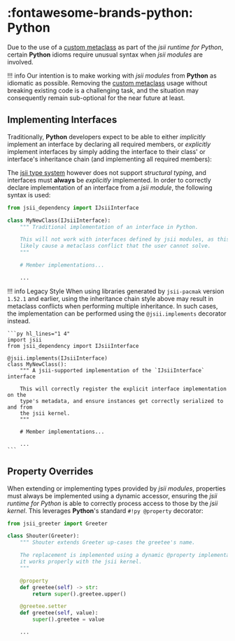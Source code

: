 # :fontawesome-brands-python: Python

Due to the use of a [custom metaclass][metaclass] as part of the *jsii runtime for Python*, certain **Python** idioms
require unusual syntax when *jsii modules* are involved.

[metaclass]: https://docs.python.org/3/reference/datamodel.html#metaclasses

!!! info
    Our intention is to make working with *jsii modules* from **Python** as idiomatic as possible. Removing the [custom
    metaclass][metaclass] usage without breaking existing code is a challenging task, and the situation may consequently
    remain sub-optional for the near future at least.

## Implementing Interfaces

Traditionally, **Python** developers expect to be able to either *implicitly* implement an interface by declaring all
required members, or *explicitly* implement interfaces by simply adding the interface to their class' or interface's
inheritance chain (and implementing all required members):

The [jsii type system][jsii-type-system] however does not support *structural typing*, and interfaces must **always** be
*explicitly* implemented. In order to correctly declare implementation of an interface from a *jsii module*, the
following syntax is used:

```py hl_lines="3"
from jsii_dependency import IJsiiInterface

class MyNewClass(IJsiiInterface):
    """ Traditional implementation of an interface in Python.

    This will not work with interfaces defined by jsii modules, as this will
    likely cause a metaclass conflict that the user cannot solve.
    """

    # Member implementations...

    ...
```

!!! info Legacy Style
    When using libraries generated by `jsii-pacmak` version `1.52.1` and earlier, using the inheritance chain style
    above may result in metaclass conflicts when performing multiple inheritance. In such cases, the implementation can
    be performed using the `@jsii.implements` decorator instead.

    ```py hl_lines="1 4"
    import jsii
    from jsii_dependency import IJsiiInterface

    @jsii.implements(IJsiiInterface)
    class MyNewClass():
        """ A jsii-supported implementation of the `IJsiiInterface` interface

        This will correctly register the explicit interface implementation on the
        type's metadata, and ensure instances get correctly serialized to and from
        the jsii kernel.
        """

        # Member implementations...

        ...
    ```

[jsii-type-system]: ../../../specification/2-type-system.md

## Property Overrides

When extending or implementing types provided by *jsii modules*, properties must always be implemented using a dynamic
accessor, ensuring the *jsii runtime for Python* is able to correctly process access to those by the *jsii kernel*. This
leverages **Python**'s standard `#!py @property` decorator:

```py hl_lines="10 14"
from jsii_greeter import Greeter

class Shouter(Greeter):
    """ Shouter extends Greeter up-cases the greetee's name.

    The replacement is implemented using a dynamic @property implementation so
    it works properly with the jsii kernel.
    """

    @property
    def greetee(self) -> str:
        return super().greetee.upper()

    @greetee.setter
    def greetee(self, value):
        super().greetee = value

    ...
```
